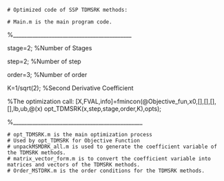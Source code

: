     # Optimized code of SSP TDMSRK methods:

    # Main.m is the main program code.
%___________________________________________

stage=2;          %Number of Stages    

step=2;            %Number of step

order=3;           %Number of order

K=1/sqrt(2);   %Second Derivative Coefficient 

%The optimization call:
[X,FVAL,info]=fmincon(@Objective_fun,x0,[],[],[],[],lb,ub,@(x) opt_TDMSRK(x,step,stage,order,K),opts);

%_______________________________________________

    # opt_TDMSRK.m is the main optimization process
    # Used by opt_TDMSRK for Objective Function
    # unpackMSMDRK_all.m is used to generate the coefficient variable of the TDMSRK methods.
    # matrix_vector_form.m is to convert the coefficient variable into matrices and vectors of the TDMSRK methods.
    # Order_MSTDRK.m is the order conditions for the TDMSRK methods.
    
    


